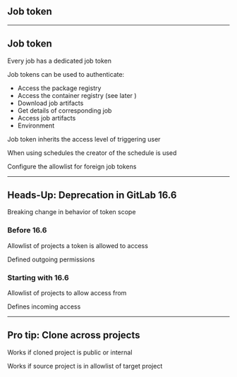 <!-- .slide: id="gitlab_job_token" class="vertical-center" -->

<i class="fa-duotone fa-key-skeleton fa-8x fa-duotone-colors-inverted" style="float: right; color: grey;"></i>

## Job token

---

## Job token

Every job has a dedicated job token [](https://docs.gitlab.com/ee/ci/jobs/ci_job_token.html)

Job tokens can be used to authenticate:

- Access the package registry [](https://docs.gitlab.com/ee/user/packages/package_registry/index.html#use-gitlab-cicd-to-build-packages)
- Access the container registry (see later [<i class="fa-solid fa-arrow-right-to-bracket"></i>](#/gitlab_registries))
- Download job artifacts [](https://docs.gitlab.com/ee/api/job_artifacts.html#get-job-artifacts)
- Get details of corresponding job [](https://docs.gitlab.com/ee/api/jobs.html#get-job-tokens-job)
- Access job artifacts
- Environment

Job token inherits the access level of triggering user

When using schedules the creator of the schedule is used

Configure the allowlist for foreign job tokens [](https://docs.gitlab.com/ee/ci/jobs/ci_job_token.html#add-a-group-or-project-to-the-job-token-allowlist)

---

## Heads-Up: Deprecation in GitLab 16.6

Breaking change in behavior of token scope

### Before 16.6

Allowlist of projects a token is allowed to access

Defined outgoing permissions

### Starting with 16.6

Allowlist of projects to allow access from [](https://docs.gitlab.com/ee/ci/jobs/ci_job_token.html#add-a-project-to-the-job-token-scope-allowlist)

Defines incoming access

---

## Pro tip: Clone across projects

Works if cloned project is public or internal

Works if source project is in allowlist of target project [](https://docs.gitlab.com/ee/ci/jobs/ci_job_token.html#add-a-group-or-project-to-the-job-token-allowlist)
